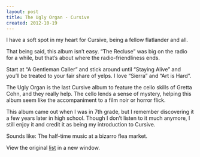 ```yaml
---
layout: post
title: The Ugly Organ - Cursive
created: 2012-10-19
---
```


I have a soft spot in my heart for Cursive, being a fellow flatlander
and all. 

That being said, this album isn’t easy. “The Recluse” was big on the
radio for a while, but that’s about where the radio-friendliness ends. 

Start at “A Gentleman Caller” and stick around until “Staying Alive” and
you’ll be treated to your fair share of yelps. I love “Sierra” and “Art
is Hard”.

The Ugly Organ is the last Cursive album to feature the cello skills of
Gretta Cohn, and they really help. The cello lends a sense of mystery,
helping this album seem like the accompaniment to a film noir or horror
flick. 

This album came out when I was in 7th grade, but I remember discovering
it a few years later in high school. Though I don’t listen to it much
anymore, I still enjoy it and credit it as being my introduction to
Cursive.

Sounds like: The half-time music at a bizarro flea market.

View the original
[list](https://docs.google.com/spreadsheet/pub?key=0ArDppihwaWa6dFdaeV9pOXNTeERqbWVFTFp5bWFuNmc&output=html) in a
new window.

